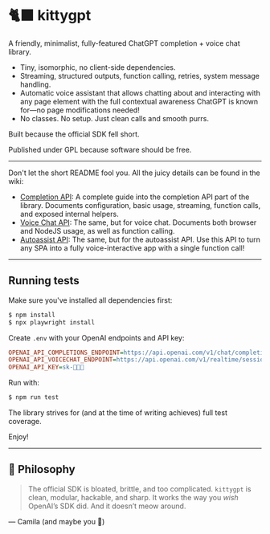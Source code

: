 # 🐈‍⬛ kittygpt

A friendly, minimalist, fully-featured ChatGPT completion + voice chat library.

- Tiny, isomorphic, no client-side dependencies.
- Streaming, structured outputs, function calling, retries, system message handling.
- Automatic voice assistant that allows chatting about and interacting with any page element with the full contextual awareness ChatGPT is known for—no page modifications needed!
- No classes. No setup. Just clean calls and smooth purrs.

Built because the official SDK fell short.

Published under GPL because software should be free.

---

Don't let the short README fool you. All the juicy details can be found in the wiki:

- [Completion API](https://github.com/camilaprav/kittygpt/wiki/Completion-API): A complete guide into the completion API part of the library. Documents configuration, basic usage, streaming, function calls, and exposed internal helpers.
- [Voice Chat API](https://github.com/camilaprav/kittygpt/wiki/Voice-Chat-API): The same, but for voice chat. Documents both browser and NodeJS usage, as well as function calling.
- [Autoassist API](https://github.com/camilaprav/kittygpt/wiki/Autoassist-API): The same, but for the autoassist API. Use this API to turn any SPA into a fully voice-interactive app with a single function call!

---

## Running tests

Make sure you've installed all dependencies first:

```sh
$ npm install
$ npx playwright install
```

Create `.env` with your OpenAI endpoints and API key:

```ini
OPENAI_API_COMPLETIONS_ENDPOINT=https://api.openai.com/v1/chat/completions
OPENAI_API_VOICECHAT_ENDPOINT=https://api.openai.com/v1/realtime/sessions
OPENAI_API_KEY=sk-🤫🤫🤫
```

Run with:

```sh
$ npm run test
```

The library strives for (and at the time of writing achieves) full test coverage.

Enjoy!

---

## 🐾 Philosophy

> The official SDK is bloated, brittle, and too complicated.
> `kittygpt` is clean, modular, hackable, and sharp.
> It works the way you *wish* OpenAI’s SDK did.
> And it doesn’t meow around.

— Camila (and maybe you 💜)
